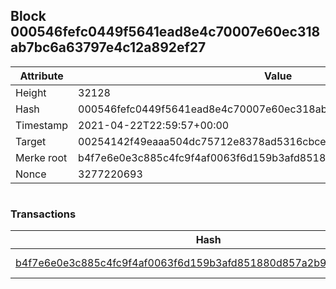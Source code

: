 ## Block 000546fefc0449f5641ead8e4c70007e60ec318ab7bc6a63797e4c12a892ef27

Attribute | Value
--- | ---
Height | 32128
Hash | 000546fefc0449f5641ead8e4c70007e60ec318ab7bc6a63797e4c12a892ef27
Timestamp | 2021-04-22T22:59:57+00:00
Target | 00254142f49eaaa504dc75712e8378ad5316cbcead634704b3734b6271167cc4
Merke root | b4f7e6e0e3c885c4fc9f4af0063f6d159b3afd851880d857a2b97acd6280070c
Nonce | 3277220693

```

```

### Transactions

Hash | Amount
--- | ---
[b4f7e6e0e3c885c4fc9f4af0063f6d159b3afd851880d857a2b97acd6280070c](b4f7e6e0e3c885c4fc9f4af0063f6d159b3afd851880d857a2b97acd6280070c.md) | 10.00000000 SKEPTI 
